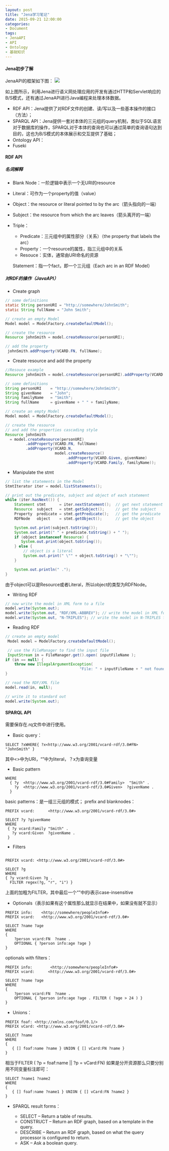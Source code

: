 ```yaml
---
layout: post
title: "Jena学习笔记"
date: 2015-09-21 12:00:00
categories: 
- Document
tags:
- JenaAPI
- API
- Ontology
- 基础知识
---
```


#### Jena初步了解

JenaAPI的框架如下图：
![](https://img.alicdn.com/imgextra/i3/O1CN01r61JlO21WqWYrTMd4_!!6000000006993-2-tps-610-590.png)

<!-- more -->

如上图所示，利用Jena进行语义网处理应用的开发有通过HTTP和Servlet响应的B/S模式，还有通过JenaAPI进行Java编程来处理本体数据。

- RDF API：Jena提供了对RDF文件的创建、读/写以及一些基本操作的接口（方法）；
- SPARQL API：Jena提供一套对本体的三元组的query机制，类似于SQL语言对于数据库的操作，SPARQL对于本体的查询也可以通过简单的查询语句达到目的，这也为B/S模式的本体展示和交互提供了基础；
- Ontology API：
- Fuseki

#### RDF API

##### 名词解释
- Blank Node：一阶逻辑中表示一个无URI的resource
- Literal：可作为一个property的值（value）
- Object：the resource or literal pointed to by the arc（箭头指向的一端）
- Subject：the resource from which the arc leaves（箭头离开的一端）
- Triple：
  - Predicate：三元组中的属性部分（关系）（the property that labels the arc）
  - Property：一个resource的属性，指三元组中的关系
  - Resouce：实体，通常由URI命名的资源

  Statement：指一个fact，即一个三元组（Each arc in an RDF Model）

##### 对RDF的操作（JavaAPI）

- Create graph    

```java
// some definitions
static String personURI = "http://somewhere/JohnSmith";
static String fullName = "John Smith";

// create an empty Model
Model model = ModelFactory.createDefaultModel();

// create the resource
Resource johnSmith = model.createResource(personURI);

// add the property
 johnSmith.addProperty(VCARD.FN, fullName);
```

- Create resource and add the property

```java
//Resouce example
Resource johnSmith = model.createResource(personURI).addProperty(VCARD.FN, fullName);
```

```java
// some definitions
String personURI    = "http://somewhere/JohnSmith";
String givenName    = "John";
String familyName   = "Smith";
String fullName     = givenName + " " + familyName;

// create an empty Model
Model model = ModelFactory.createDefaultModel();

// create the resource
// and add the properties cascading style
Resource johnSmith
  = model.createResource(personURI)
         .addProperty(VCARD.FN, fullName)
         .addProperty(VCARD.N,
                      model.createResource()
                           .addProperty(VCARD.Given, givenName)
                           .addProperty(VCARD.Family, familyName));
```

- Manipulate the stmt

```java
// list the statements in the Model
StmtIterator iter = model.listStatements();

// print out the predicate, subject and object of each statement
while (iter.hasNext()) {
    Statement stmt      = iter.nextStatement();  // get next statement
    Resource  subject   = stmt.getSubject();     // get the subject
    Property  predicate = stmt.getPredicate();   // get the predicate
    RDFNode   object    = stmt.getObject();      // get the object

    System.out.print(subject.toString());
    System.out.print(" " + predicate.toString() + " ");
    if (object instanceof Resource) {
       System.out.print(object.toString());
    } else {
        // object is a literal
        System.out.print(" \"" + object.toString() + "\"");
    }

    System.out.println(" .");
}
```

由于object可以是Resource或者Literal，所以object的类型为RDFNode。

- Writing RDF

```java
// now write the model in XML form to a file
model.write(System.out);
model.write(System.out, "RDF/XML-ABBREV"); // write the model in XML form to a file
model.write(System.out, "N-TRIPLES"); // write the model in N-TRIPLES form to a file
```

- Reading RDF

```java
// create an empty model
 Model model = ModelFactory.createDefaultModel();

 // use the FileManager to find the input file
 InputStream in = FileManager.get().open( inputFileName );
if (in == null) {
    throw new IllegalArgumentException(
                                 "File: " + inputFileName + " not found");
}

// read the RDF/XML file
model.read(in, null);

// write it to standard out
model.write(System.out);
```

#### SPARQL API

需要保存在.rq文件中进行使用。
- Basic query：

```SPARQL
SELECT ?xWHERE{ ?x<http://www.w3.org/2001/vcard-rdf/3.0#FN>  "JohnSmith" }
```
其中<>中为URI，“”中为literal，？x为查询变量

- Basic pattern

```SPARQL
WHERE
  { ?y  <http://www.w3.org/2001/vcard-rdf/3.0#Family>  "Smith" .
    ?y  <http://www.w3.org/2001/vcard-rdf/3.0#Given>  ?givenName .
  }
```

basic patterns：是一组三元组的模式；
prefix and blanknodes：

```SPARQL
PREFIX vcard:      <http://www.w3.org/2001/vcard-rdf/3.0#>

SELECT ?y ?givenName
WHERE
 { ?y vcard:Family "Smith" .
   ?y vcard:Given  ?givenName .
 }
 ```

- Filters

```SPARQL

PREFIX vcard: <http://www.w3.org/2001/vcard-rdf/3.0#>

SELECT ?g
WHERE
{ ?y vcard:Given ?g .
  FILTER regex(?g, "r", "i") }
```
上面的加粗为FILTER，其中最后一个“”中的i表示case-insensitive

- Optionals（表示如果有这个属性那么就显示在结果中，如果没有就不显示）

```SPARQL
PREFIX info:    <http://somewhere/peopleInfo#>
PREFIX vcard:   <http://www.w3.org/2001/vcard-rdf/3.0#>

SELECT ?name ?age
WHERE
{
    ?person vcard:FN  ?name .
    OPTIONAL { ?person info:age ?age }
}
```

optionals with filters：

```SPARQL
PREFIX info:        <http://somewhere/peopleInfo#>
PREFIX vcard:      <http://www.w3.org/2001/vcard-rdf/3.0#>

SELECT ?name ?age
WHERE
{
    ?person vcard:FN  ?name .
    OPTIONAL { ?person info:age ?age . FILTER ( ?age > 24 ) }
}
```

- Unions：

```SPARQL
PREFIX foaf: <http://xmlns.com/foaf/0.1/>
PREFIX vCard: <http://www.w3.org/2001/vcard-rdf/3.0#>

SELECT ?name
WHERE
{
   { [] foaf:name ?name } UNION { [] vCard:FN ?name }
}
```

相当于FILTER ( ?p = foaf:name || ?p = vCard:FN)
如果是分开资源那么只要分别用不同变量标注即可：

```SPARQL
SELECT ?name1 ?name2
WHERE
{
   { [] foaf:name ?name1 } UNION { [] vCard:FN ?name2 }
}
```

- SPARQL result forms：

  - SELECT – Return a table of results.
  - CONSTRUCT – Return an RDF graph, based on a template in the query.
  - DESCRIBE – Return an RDF graph, based on what the query processor is configured to return.
  - ASK – Ask a boolean query.
